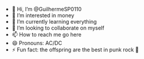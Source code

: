 - 👋 Hi, I’m @GuilhermeSP0110
- 👀 I’m interested in money
- 🌱 I’m currently learning everything
- 💞️ I’m looking to collaborate on myself
- 📫 How to reach me go here
- 😄 Pronouns: AC/DC
- ⚡ Fun fact: the offspring are the best in punk rock 🤘 

<!---
GuilhermeSP0110/GuilhermeSP0110 is a ✨ special ✨ repository because its `README.md` (this file) appears on your GitHub profile.
You can click the Preview link to take a look at your changes.
--->
